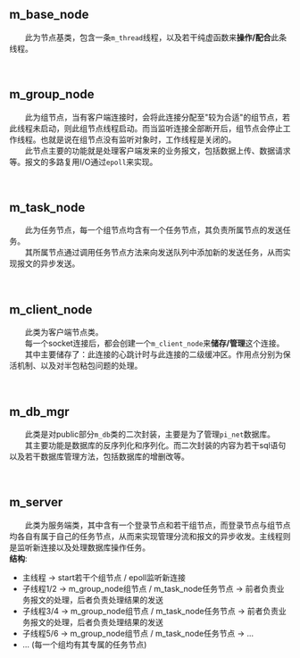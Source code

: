 ## m_base_node
&emsp;&emsp;此为节点基类，包含一条`m_thread`线程，以及若干纯虚函数来**操作/配合**此条线程。

&emsp;
## m_group_node
&emsp;&emsp;此为组节点，当有客户端连接时，会将此连接分配至"较为合适"的组节点，若此线程未启动，则此组节点线程启动。而当监听连接全部断开后，组节点会停止工作线程。也就是说在组节点没有监听对象时，工作线程是关闭的。<br>
&emsp;&emsp;此节点主要的功能就是处理客户端发来的业务报文，包括数据上传、数据请求等。报文的多路复用I/O通过`epoll`来实现。

&emsp;
## m_task_node
&emsp;&emsp;此为任务节点，每一个组节点均含有一个任务节点，其负责所属节点的发送任务。<br>
&emsp;&emsp;其所属节点通过调用任务节点方法来向发送队列中添加新的发送任务，从而实现报文的异步发送。

&emsp;
## m_client_node
&emsp;&emsp;此类为客户端节点类。<br>
&emsp;&emsp;每一个socket连接后，都会创建一个`m_client_node`来**储存/管理**这个连接。<br>
&emsp;&emsp;其中主要储存了：此连接的心跳计时与此连接的二级缓冲区。作用点分别为保活机制、以及对半包粘包问题的处理。

&emsp;
## m_db_mgr
&emsp;&emsp;此类是对public部分`m_db`类的二次封装，主要是为了管理`pi_net`数据库。
&emsp;&emsp;其主要功能是数据库的反序列化和序列化。而二次封装的内容为若干sql语句以及若干数据库管理方法，包括数据库的增删改等。

&emsp;
## m_server
&emsp;&emsp;此类为服务端类，其中含有一个登录节点和若干组节点，而登录节点与组节点均各自有属于自己的任务节点，从而来实现管理分流和报文的异步收发。主线程则是监听新连接以及处理数据库操作任务。<br>
**结构**:
* 主线程 -> start若干个组节点 / epoll监听新连接 
* 子线程1/2 -> m_group_node组节点 / m_task_node任务节点 -> 前者负责业务报文的处理，后者负责处理结果的发送
* 子线程3/4 -> m_group_node组节点 / m_task_node任务节点 -> 前者负责业务报文的处理，后者负责处理结果的发送
* 子线程5/6 -> m_group_node组节点 / m_task_node任务节点 -> ...
* ... (每一个组均有其专属的任务节点)
